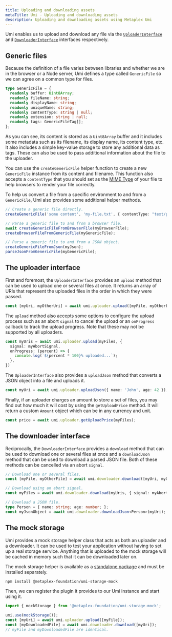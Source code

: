 ```yaml
---
title: Uploading and downloading assets
metaTitle: Umi - Uploading and downloading assets
description: Uploading and downloading assets using Metaplex Umi
---
```

Umi enables us to upload and download any file via the [`UploaderInterface`](https://umi.typedoc.metaplex.com/interfaces/umi.UploaderInterface.html) and [`DownloaderInterface`](https://umi.typedoc.metaplex.com/interfaces/umi.DownloaderInterface.html) interfaces respectively.

## Generic files

Because the definition of a file varies between libraries and whether we are in the browser or a Node server, Umi defines a type called `GenericFile` so we can agree on a common type for files.

```ts
type GenericFile = {
  readonly buffer: Uint8Array;
  readonly fileName: string;
  readonly displayName: string;
  readonly uniqueName: string;
  readonly contentType: string | null;
  readonly extension: string | null;
  readonly tags: GenericFileTag[];
};
```

As you can see, its content is stored as a `Uint8Array` buffer and it includes some metadata such as its filename, its display name, its content type, etc. It also includes a simple key-value storage to store any additional data as tags. These can also be used to pass additional information about the file to the uploader.

You can use the `createGenericFile` helper function to create a new `GenericFile` instance from its content and filename. This function also accepts a `contentType` that you should set as the [MIME Type](https://developer.mozilla.org/en-US/docs/Web/HTTP/Basics_of_HTTP/MIME_types) of your file to help browsers to render your file correctly.

To help us convert a file from a specific environment to and from a `GenericFile`, Umi also provides some additional helper methods.

```ts
// Create a generic file directly.
createGenericFile('some content', 'my-file.txt', { contentType: "text/plain" });

// Parse a generic file to and from a browser file.
await createGenericFileFromBrowserFile(myBrowserFile);
createBrowserFileFromGenericFile(myGenericFile);

// Parse a generic file to and from a JSON object.
createGenericFileFromJson(myJson);
parseJsonFromGenericFile(myGenericFile);
```

## The uploader interface

First and foremost, the `UploaderInterface` provides an `upload` method that can be used to upload one or several files at once. It returns an array of URIs that represent the uploaded files in the order in which they were passed.

```ts
const [myUri, myOtherUri] = await umi.uploader.upload([myFile, myOtherFile]);
```

 The `upload` method also accepts some options to configure the upload process such as an abort `signal` to cancel the upload or an `onProgress` callback to track the upload progress. Note that these may not be supported by all uploaders.

```ts
const myUris = await umi.uploader.upload(myFiles, {
  signal: myAbortSignal,
  onProgress: (percent) => {
    console.log(`${percent * 100}% uploaded...`);
  },
})
```

The `UploaderInterface` also provides a `uploadJson` method that converts a JSON object into a file and uploads it.

```ts
const myUri = await umi.uploader.uploadJson({ name: 'John', age: 42 });
```

Finally, if an uploader charges an amount to store a set of files, you may find out how much it will cost by using the `getUploadPrice` method. It will return a custom `Amount` object which can be in any currency and unit.

```ts
const price = await umi.uploader.getUploadPrice(myFiles);
```

## The downloader interface

Reciprocally, the `DownloaderInterface` provides a `download` method that can be used to download one or several files at once and a `downloadJson` method that can be used to download a parsed JSON file. Both of these methods can be cancelled via an abort `signal`.

```ts
// Download one or several files.
const [myFile, myOtherFile] = await umi.downloader.download([myUri, myOtherUri]);

// Download using an abort signal.
const myFiles = await umi.downloader.download(myUris, { signal: myAbortSignal });

// Download a JSON file.
type Person = { name: string; age: number; };
const myJsonObject = await umi.downloader.downloadJson<Person>(myUri);
```

## The mock storage

Umi provides a mock storage helper class that acts as both an uploader and a downloader. It can be used to test your application without having to set up a real storage service. Anything that is uploaded to the mock storage will be cached in memory such that it can be downloaded later on.

The mock storage helper is available as a [standalone package](https://github.com/metaplex-foundation/umi/tree/main/packages/umi-storage-mock) and must be installed separately.

```sh
npm install @metaplex-foundation/umi-storage-mock
```

Then, we can register the plugin it provides to our Umi instance and start using it.

```ts
import { mockStorage } from '@metaplex-foundation/umi-storage-mock';

umi.use(mockStorage());
const [myUri] = await umi.uploader.upload([myFile]);
const [myDownloadedFile] = await umi.downloader.download([myUri]);
// myFile and myDownloadedFile are identical.
```
